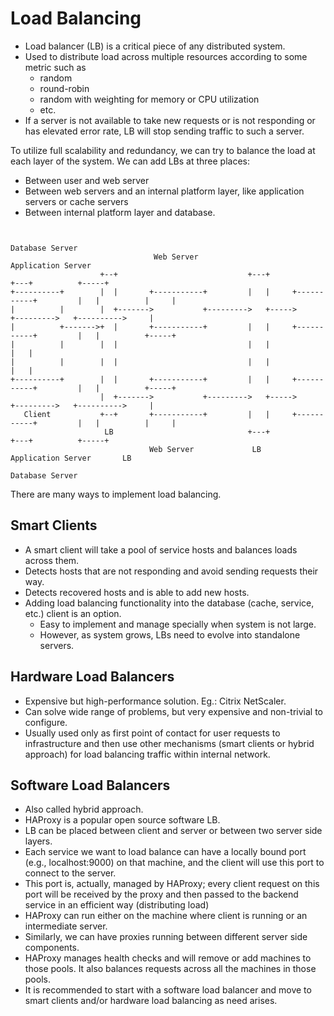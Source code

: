 # Load Balancing

* Load balancer (LB) is a critical piece of any distributed system.
* Used to distribute load across multiple resources according to some metric such as
  * random
  * round-robin
  * random with weighting for memory or CPU utilization
  * etc.
* If a server is not available to take new requests or is not responding or has elevated error rate, LB will stop sending traffic to such a server.

To utilize full scalability and redundancy, we can try to balance the load at each layer of the system. We can add LBs at three places:

* Between user and web server
* Between web servers and an internal platform layer, like application servers or cache servers
* Between internal platform layer and database.

```ascii

                                                                                                 Database Server
                                Web Server                   Application Server
                    +--+                             +---+                           +---+          +-----+
+----------+        |  |       +-----------+         |   |     +-----------+         |   |          |     |
|          |        |  +------->           +--------->   +----->           +--------->   +---------->     |
|          +------->+  |       +-----------+         |   |     +-----------+         |   |          +-----+
|          |        |  |                             |   |                           |   |
|          |        |  |                             |   |                           |   |
+----------+        |  |       +-----------+         |   |     +-----------+         |   |          +-----+
                    |  +------->           +--------->   +----->           +--------->   +---------->     |
   Client           +--+       +-----------+         |   |     +-----------+         |   |          |     |
                     LB                              +---+                           +---+          +-----+
                               Web Server             LB     Application Server       LB
                                                                                                 Database Server
```

There are many ways to implement load balancing.

## Smart Clients

* A smart client will take a pool of service hosts and balances loads across them.
* Detects hosts that are not responding and avoid sending requests their way.
* Detects recovered hosts and is able to add new hosts.
* Adding load balancing functionality into the database (cache, service, etc.) client is an option.
  * Easy to implement and manage specially when system is not large.
  * However, as system grows, LBs need to evolve into standalone servers.

## Hardware Load Balancers

* Expensive but high-performance solution. Eg.: Citrix NetScaler.
* Can solve wide range of problems, but very expensive and non-trivial to configure.
* Usually used only as first point of contact for user requests to infrastructure and then use other mechanisms (smart clients or hybrid approach) for load balancing traffic within internal network.

## Software Load Balancers

* Also called hybrid approach.
* HAProxy is a popular open source software LB.
* LB can be placed between client and server or between two server side layers.
* Each service we want to load balance can have a locally bound port (e.g., localhost:9000) on that machine, and the client will use this port to connect to the server.
* This port is, actually, managed by HAProxy; every client request on this port will be received by the proxy and then passed to the backend service in an efficient way (distributing load)
* HAProxy can run either on the machine where client is running or an intermediate server.
* Similarly, we can have proxies running between different server side components. 
* HAProxy manages health checks and will remove or add machines to those pools. It also balances requests across all the machines in those pools.
* It is recommended to start with a software load balancer and move to smart clients and/or hardware load balancing as need arises.